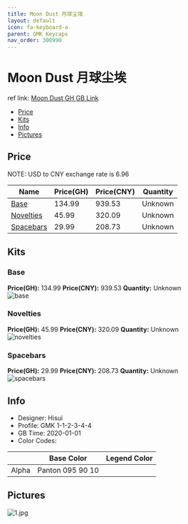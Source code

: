 ```yaml
---
title: Moon Dust 月球尘埃
layout: default
icon: fa-keyboard-o
parent: GMK Keycaps
nav_order: 300990
---
```


# Moon Dust 月球尘埃

ref link: [Moon Dust GH GB Link]()  

* [Price](#price)  
* [Kits](#kits)  
* [Info](#info)  
* [Pictures](#pictures)  


## Price  
NOTE: USD to CNY exchange rate is 6.96

| Name          | Price(GH)    |  Price(CNY) | Quantity |
| ------------- | ------------ |  ---------- | -------- |
|[Base](#base)|134.99|939.53|Unknown|
|[Novelties](#novelties)|45.99|320.09|Unknown|
|[Spacebars](#spacebars)|29.99|208.73|Unknown|


## Kits  
### Base  
**Price(GH):** 134.99    **Price(CNY):** 939.53    **Quantity:** Unknown  
<img src="{{ 'assets/images/gmk-keycaps/moondust/kits_pics/base.png' | relative_url }}" alt="base" class="image featured">

### Novelties  
**Price(GH):** 45.99    **Price(CNY):** 320.09    **Quantity:** Unknown  
<img src="{{ 'assets/images/gmk-keycaps/moondust/kits_pics/novelties.png' | relative_url }}" alt="novelties" class="image featured">

### Spacebars  
**Price(GH):** 29.99    **Price(CNY):** 208.73    **Quantity:** Unknown  
<img src="{{ 'assets/images/gmk-keycaps/moondust/kits_pics/spacebars.png' | relative_url }}" alt="spacebars" class="image featured">


## Info  
* Designer: Hisui  
* Profile: GMK 1-1-2-3-4-4  
* GB Time: 2020-01-01  
* Color Codes:  

| |Base Color     | Legend Color
| :-------------: | :-------------: | :------------:
|Alpha|Panton 095 90 10|

## Pictures  
<img src="{{ 'assets/images/gmk-keycaps/moondust/rendering_pics/1.jpg' | relative_url }}" alt="1.jpg" class="image featured">
